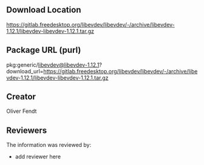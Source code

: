 ## Download Location

https://gitlab.freedesktop.org/libevdev/libevdev/-/archive/libevdev-1.12.1/libevdev-libevdev-1.12.1.tar.gz

## Package URL (purl)

pkg:generic/libevdev@libevdev-1.12.1?download_url=https://gitlab.freedesktop.org/libevdev/libevdev/-/archive/libevdev-1.12.1/libevdev-libevdev-1.12.1.tar.gz

## Creator

Oliver Fendt

## Reviewers

The information was reviewed by:

* add reviewer here
